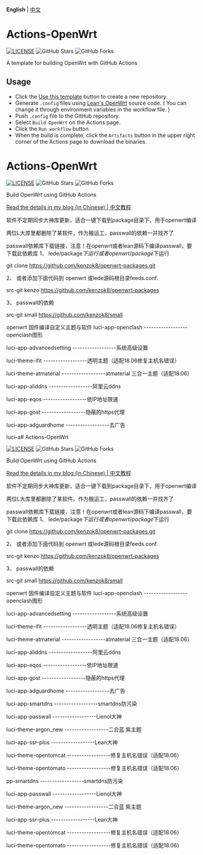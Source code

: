 **English** | [中文](https://p3terx.com/archives/build-openwrt-with-github-actions.html)

# Actions-OpenWrt

[![LICENSE](https://img.shields.io/github/license/mashape/apistatus.svg?style=flat-square&label=LICENSE)](https://github.com/P3TERX/Actions-OpenWrt/blob/master/LICENSE)
![GitHub Stars](https://img.shields.io/github/stars/P3TERX/Actions-OpenWrt.svg?style=flat-square&label=Stars&logo=github)
![GitHub Forks](https://img.shields.io/github/forks/P3TERX/Actions-OpenWrt.svg?style=flat-square&label=Forks&logo=github)

A template for building OpenWrt with GitHub Actions

## Usage

- Click the [Use this template](https://github.com/P3TERX/Actions-OpenWrt/generate) button to create a new repository.
- Generate `.config` files using [Lean's OpenWrt](https://github.com/coolsnowwolf/lede) source code. ( You can change it through environment variables in the workflow file. )
- Push `.config` file to the GitHub repository.
- Select `Build OpenWrt` on the Actions page.
- Click the `Run workflow` button.
- When the build is complete, click the `Artifacts` button in the upper right corner of the Actions page to download the binaries.
# Actions-OpenWrt

[![LICENSE](https://img.shields.io/github/license/mashape/apistatus.svg?style=flat-square&label=LICENSE)](https://github.com/P3TERX/Actions-OpenWrt/blob/master/LICENSE)
![GitHub Stars](https://img.shields.io/github/stars/P3TERX/Actions-OpenWrt.svg?style=flat-square&label=Stars&logo=github)
![GitHub Forks](https://img.shields.io/github/forks/P3TERX/Actions-OpenWrt.svg?style=flat-square&label=Forks&logo=github)

Build OpenWrt using GitHub Actions

[Read the details in my blog (in Chinese) | 中文教程](https://p3terx.com/archives/build-openwrt-with-github-actions.html)
 
 软件不定期同步大神库更新，适合一键下载到package目录下，用于openwrt编译

两位L大库里都删除了某软件，作为搬运工，passwall的依赖一并找齐了

passwall依赖库下载链接，注意！在openwrt或者lean源码下编译passwall，要下载此依赖库
1、 lede/package$下运行 或者openwrt/package$下运行
 
 git clone https://github.com/kenzok8/openwrt-packages.git

2、 或者添加下面代码到 openwrt 或lede源码根目录feeds.conf.
 
 src-git kenzo https://github.com/kenzok8/openwrt-packages

3、 passwall的依赖
 
 src-git small https://github.com/kenzok8/small

openwrt 固件编译自定义主题与软件
luci-app-openclash ------------------openclash图形

luci-app-advancedsetting ------------------系统高级设置

luci-theme-ifit ------------------透明主题（适配18.06修复主机名错误）

luci-theme-atmaterial ------------------atmaterial 三合一主题（适配18.06）

luci-app-aliddns ------------------阿里云ddns

luci-app-eqos ------------------依IP地址限速

luci-app-gost ------------------隐蔽的https代理

luci-app-adguardhome ------------------去广告

luci-a# Actions-OpenWrt

[![LICENSE](https://img.shields.io/github/license/mashape/apistatus.svg?style=flat-square&label=LICENSE)](https://github.com/P3TERX/Actions-OpenWrt/blob/master/LICENSE)
![GitHub Stars](https://img.shields.io/github/stars/P3TERX/Actions-OpenWrt.svg?style=flat-square&label=Stars&logo=github)
![GitHub Forks](https://img.shields.io/github/forks/P3TERX/Actions-OpenWrt.svg?style=flat-square&label=Forks&logo=github)

Build OpenWrt using GitHub Actions

[Read the details in my blog (in Chinese) | 中文教程](https://p3terx.com/archives/build-openwrt-with-github-actions.html)
 
 软件不定期同步大神库更新，适合一键下载到package目录下，用于openwrt编译

两位L大库里都删除了某软件，作为搬运工，passwall的依赖一并找齐了

passwall依赖库下载链接，注意！在openwrt或者lean源码下编译passwall，要下载此依赖库
1、 lede/package$下运行 或者openwrt/package$下运行
 
 git clone https://github.com/kenzok8/openwrt-packages.git

2、 或者添加下面代码到 openwrt 或lede源码根目录feeds.conf.
 
 src-git kenzo https://github.com/kenzok8/openwrt-packages

3、 passwall的依赖
 
 src-git small https://github.com/kenzok8/small

openwrt 固件编译自定义主题与软件
luci-app-openclash ------------------openclash图形

luci-app-advancedsetting ------------------系统高级设置

luci-theme-ifit ------------------透明主题（适配18.06修复主机名错误）

luci-theme-atmaterial ------------------atmaterial 三合一主题（适配18.06）

luci-app-aliddns ------------------阿里云ddns

luci-app-eqos ------------------依IP地址限速

luci-app-gost ------------------隐蔽的https代理

luci-app-adguardhome ------------------去广告

luci-app-smartdns ------------------smartdns防污染

luci-app-passwall ------------------Lienol大神

luci-theme-argon_new ------------------二合蓝 紫主题

luci-app-ssr-plus ------------------Lean大神

luci-theme-opentomcat ------------------修复主机名错误（适配18.06）

luci-theme-opentomato ------------------修复主机名错误（适配18.06）

pp-smartdns ------------------smartdns防污染

luci-app-passwall ------------------Lienol大神

luci-theme-argon_new ------------------二合蓝 紫主题

luci-app-ssr-plus ------------------Lean大神

luci-theme-opentomcat ------------------修复主机名错误（适配18.06）

luci-theme-opentomato ------------------修复主机名错误（适配18.06）

